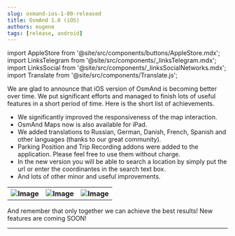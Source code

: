 ```yaml
---
slug: osmand-ios-1-00-released
title: OsmAnd 1.0 (iOS)
authors: eugene
tags: [release, android]
---
```

import AppleStore from '@site/src/components/buttons/AppleStore.mdx';
import LinksTelegram from '@site/src/components/_linksTelegram.mdx';
import LinksSocial from '@site/src/components/_linksSocialNetworks.mdx';
import Translate from '@site/src/components/Translate.js';


We are glad to announce that iOS version of OsmAnd is becoming better over time. We put significant efforts and managed to finish lots of useful features in a short period of time. Here is the short list of achievements.

<!--truncate-->

* We significantly improved the responsiveness of the map interaction.
* OsmAnd Maps now is also available for iPad.
* We added translations to Russian, German, Danish, French, Spanish and other languages (thanks to our great community). 
* Parking Position and Trip Recording addons were added to the application. Please feel free to use them without charge.
* In the new version you will be able to search a location by simply put the url or enter the coordinantes in the search text box.
* And lots of other minor and useful improvements.

<table class="blogimage">
  <tr>
    <th><img src={require('./New_Plugins.png').default} alt="Image"/></th>
    <th><img src={require('./Add_Parking.png').default} alt="Image"/></th>
    <th><img src={require('./Trip_Recording.png').default} alt="Image"/></th>
      </tr>
</table> 

And remember that only together we can achieve the best results!
New features are coming SOON!

____________________________ 

<LinksSocial/>




<LinksTelegram/>
<AppleStore/>